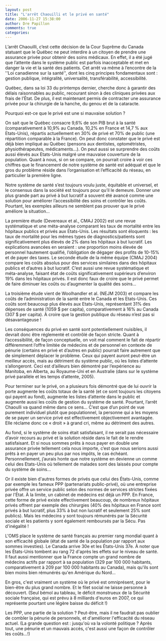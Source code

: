 ```yaml
---
layout: post
title: "L'arrêt Chaouilli et le privé en santé"
date: 2006-11-27 15:38:00
author: Dre Papillon
comments: true
categories: 
---
```



L&#8217;arrêt Chaouilli, c&#8217;est cette décision de la Cour Suprême du Canada statuant que le Québec ne peut interdire à un citoyen de prendre une assurance privée pour obtenir des soins médicaux. En effet, il a été jugé que l&#8217;attente dans le système public est parfois inacceptable et met en danger la vie et la santé des patients. Cet arrêt va même à l&#8217;encontre de la ''Loi canadienne sur la santé'', dont les cinq principes fondamentaux sont : gestion publique, intégralité, universalité, transférabilité, accessibilité.

Québec, dans sa loi 33 du printemps dernier, cherche donc à garantir des délais raisonnables au public, recourant sinon à des cliniques privées aux frais de l&#8217;État. De plus, il est maintenant permis de contracter une assurance privée pour la chirurgie de la hanche, du genou et de la cataracte.

Pourquoi est-ce que le privé est une si mauvaise solution ?

On sait que le Québec consacre 9,6% de son PIB brut à la santé (comparativement à 10,9% au Canada, 10,2% en France et 14,7 % aux Etats-Unis), répartis actuellement en 30% de privé et 70% de public (une répartition comparable à la France). On peut donc constater que le privé est déjà bien impliqué au Québec (pensons aux dentistes, optométristes, physiothérapeutes, médicaments&#8230;). On peut aussi se surprendre des coûts aussi élevés aux Etats-Unis malgré une mauvaise couverture de la population. Quant à nous, si on se compare, on pourrait croire à voir ces chiffres que le financement de notre système de santé est adéquat et que le gros du problème réside dans l&#8217;organisation et l&#8217;efficacité du réseau, en particulier la première ligne.

Notre système de santé s&#8217;est toujours voulu juste, équitable et universel, et le consensus dans la société est toujours pour qu&#8217;il le demeure. Donner une plus grande part au privé à but lucratif a souvent été avancé comme une solution pour améliorer l&#8217;accessibilité des soins et contrôler les coûts. Pourtant, les exemples ailleurs ne semblent pas prouver que le privé améliore la situation&#8230;

La première étude (Devereaux et al., CMAJ 2002) est une revue systématique et une méta-analyse comparant les taux de mortalité entre les hôpitaux publics et privés aux Etats-Unis. Les résultats sont éloquents : les taux de mortalité pour les mêmes types de diagnostics/patients sont significativement plus élevés de 2% dans les hôpitaux à but lucratif. Les explications avancées en seraient : une proportion moins élevée de personnel hautement qualifié, l&#8217;obligation de dégager des profits de 10-15%  et de payer des taxes. Le seconde étude de la même équipe (CMAJ 2004) compare les coûts absolus pour des services similaires dans des hôpitaux publics et d&#8217;autres à but lucratif. C&#8217;est aussi une revue systématique et méta-analyse, faisant état de coûts significativement supérieurs d&#8217;environ 19% dans les hôpitaux privés. Il est donc faux de croire que le privé permet de faire diminuer les coûts ou d&#8217;augmenter la qualité des soins&#8230;

La troisième étude vient de Woolhandler et al. (NEJM 2003) et compare les coûts de l&#8217;administration de la santé entre le Canada et les Etats-Unis. Ces coûts sont beaucoup plus élevés aux Etats-Unis, représentant 31% des dépenses de santé (1059 $ per capita), comparativement à 16% au Canada (307 $ per capita). À croire que la gestion publique du réseau n&#8217;est pas si désavantageuse !

Les conséquences du privé en santé sont potentiellement nuisibles, il devrait donc être réglementé et contrôlé de façon stricte. Quant à l&#8217;accessibilité, de façon conceptuelle, on voit mal comment le fait de répartir différemment l&#8217;offre limitée de médecins et de personnel en contexte de pénurie (certains en privé et d&#8217;autres en public) pourrait
faire autrement que de simplement déplacer le problème. Ceux qui payent auront peut-être un meilleur accès, mais au détriment du système public, où les listes d&#8217;attente s&#8217;allongeront. Ceci est d&#8217;ailleurs bien démontré par l&#8217;expérience au Manitoba, en Alberta, au Royaume-Uni et en Australie (dans  sur le système privé parallèle et les temps d&#8217;attente, 2005).

Pour terminer sur le privé, on a plusieurs fois démontré que de lui ouvrir la porte augmente les coûts totaux de la santé (et ce sont toujours les citoyens qui payent au fond), augmente les listes d&#8217;attente dans le public et augmente aussi les coûts de gestion du système de santé. Pourtant, l&#8217;arrêt Chaoulli va quand même dans ce sens&#8230;  C&#8217;est que d&#8217;un point de vue purement individuel plutôt que populationnel, la personne qui a les moyens de se payer un service privé est effectivement objectivement avantagée. Elle réclame donc ce « droit » à grand cri, même au détriment des autres.

Au fond, si le système de soins était satisfaisant, il ne serait pas nécessaire d&#8217;avoir recours au privé et la solution réside dans le fait de le rendre satisfaisant. Et si nous sommes prêts à nous payer en double une assurance privée tellement cela nous importe, c&#8217;est que nous serions aussi prêts à en payer un peu plus par nos impôts, le cas échéant. Personnellement, j&#8217;aurais honte que notre système en devienne un comme celui des Etats-Unis où tellement de malades sont des laissés pour compte du système de soins&#8230;

Or il existe bien d'autres formes de privés que celui des États-Unis, comme par exemple les fameux PPP (partenariats public-privé), où une entreprise privée offre un service public selon des normes de services strictes fixées par l'État. À la limite, un cabinet de médecins est déjà un PPP. En France, cette forme de privé existe effectivement beaucoup, de nombreux hôpitaux privés offrent par exemple des chirurgies (40% des hôpitaux en France sont privés à but lucratif, plus 33% à but non lucratif et seulement 25% sont publics). Mais les médecins y sont toujours rémunérés par la Sécurité sociale et les patients y sont également remboursés par la Sécu. Pas d'inégalité !

L'OMS place le système de santé français au premier rang mondial quant à son efficacité globale (état de santé de la population par rapport aux sommes investies). Le Canada arrive 30e et les États-Unis 37e. À noter que les États-Unis tombent au rang 72 d'après les effets sur le niveau de santé. Il faut aussi mentionner que la France compte un grand nombre de médecins actifs par rapport à sa population (329 par 100 000 habitants, comparativement à 209 par 100 000 habitants au Canada), mais qu'ils sont bien moins bien rémunérés qu'en Amérique du Nord...

En gros, c'est vraiment un système où le privé est omniprésent, pour le bien-être du plus grand nombre. Et le filet social ne laisse personne à découvert. (Seul bémol au tableau, le déficit monstrueux de la Sécurité sociale française, qui est prévu à 8 milliards d'euros en 2007, ce qui représente pourtant une légère baisse du déficit !)

Les PPP, une partie de la solution ? Peut-être, mais il ne faudrait pas oublier de combler la pénurie de personnels, et d'améliorer l'efficacité du réseau actuel. (La grande question est : jusqu'où va la volonté politique ? Après tout, une pénurie et un mauvais accès, c'est aussi une façon de contrôler les coûts...!)